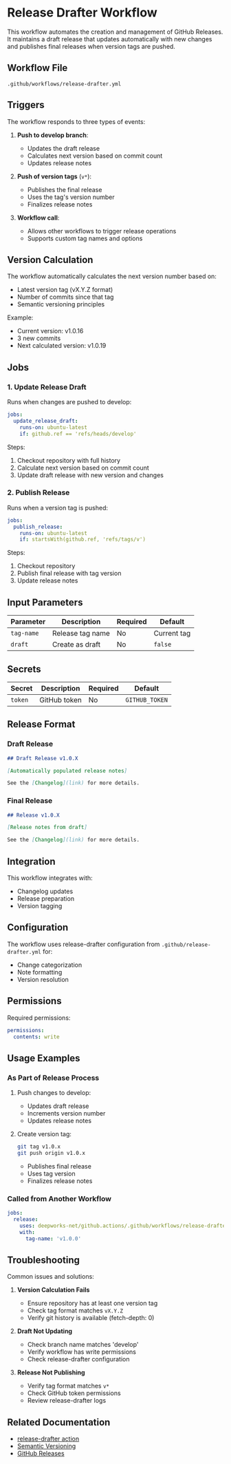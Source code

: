# Release Drafter Workflow

This workflow automates the creation and management of GitHub Releases. It maintains a draft release that updates automatically with new changes and publishes final releases when version tags are pushed.

## Workflow File

`.github/workflows/release-drafter.yml`

## Triggers

The workflow responds to three types of events:

1. **Push to develop branch**:
   - Updates the draft release
   - Calculates next version based on commit count
   - Updates release notes

2. **Push of version tags** (`v*`):
   - Publishes the final release
   - Uses the tag's version number
   - Finalizes release notes

3. **Workflow call**:
   - Allows other workflows to trigger release operations
   - Supports custom tag names and options

## Version Calculation

The workflow automatically calculates the next version number based on:

- Latest version tag (vX.Y.Z format)
- Number of commits since that tag
- Semantic versioning principles

Example:

- Current version: v1.0.16
- 3 new commits
- Next calculated version: v1.0.19

## Jobs

### 1. Update Release Draft

Runs when changes are pushed to develop:

```yaml
jobs:
  update_release_draft:
    runs-on: ubuntu-latest
    if: github.ref == 'refs/heads/develop'
```

Steps:

1. Checkout repository with full history
2. Calculate next version based on commit count
3. Update draft release with new version and changes

### 2. Publish Release

Runs when a version tag is pushed:

```yaml
jobs:
  publish_release:
    runs-on: ubuntu-latest
    if: startsWith(github.ref, 'refs/tags/v')
```

Steps:

1. Checkout repository
2. Publish final release with tag version
3. Update release notes

## Input Parameters

| Parameter | Description | Required | Default |
|-----------|-------------|----------|---------|
| `tag-name` | Release tag name | No | Current tag |
| `draft` | Create as draft | No | `false` |

## Secrets

| Secret | Description | Required | Default |
|--------|-------------|----------|---------|
| `token` | GitHub token | No | `GITHUB_TOKEN` |

## Release Format

### Draft Release

```markdown
## Draft Release v1.0.X

[Automatically populated release notes]

See the [Changelog](link) for more details.
```

### Final Release

```markdown
## Release v1.0.X

[Release notes from draft]

See the [Changelog](link) for more details.
```

## Integration

This workflow integrates with:

- Changelog updates
- Release preparation
- Version tagging

## Configuration

The workflow uses release-drafter configuration from `.github/release-drafter.yml` for:

- Change categorization
- Note formatting
- Version resolution

## Permissions

Required permissions:

```yaml
permissions:
  contents: write
```

## Usage Examples

### As Part of Release Process

1. Push changes to develop:
   - Updates draft release
   - Increments version number
   - Updates release notes

2. Create version tag:

   ```bash
   git tag v1.0.x
   git push origin v1.0.x
   ```

   - Publishes final release
   - Uses tag version
   - Finalizes release notes

### Called from Another Workflow

```yaml
jobs:
  release:
    uses: deepworks-net/github.actions/.github/workflows/release-drafter.yml@main
    with:
      tag-name: 'v1.0.0'
```

## Troubleshooting

Common issues and solutions:

1. **Version Calculation Fails**
   - Ensure repository has at least one version tag
   - Check tag format matches `vX.Y.Z`
   - Verify git history is available (fetch-depth: 0)

2. **Draft Not Updating**
   - Check branch name matches 'develop'
   - Verify workflow has write permissions
   - Check release-drafter configuration

3. **Release Not Publishing**
   - Verify tag format matches `v*`
   - Check GitHub token permissions
   - Review release-drafter logs

## Related Documentation

- [release-drafter action](https://github.com/release-drafter/release-drafter)
- [Semantic Versioning](https://semver.org/)
- [GitHub Releases](https://docs.github.com/en/repositories/releasing-projects-on-github/about-releases)